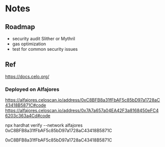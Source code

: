 # Notes

## Roadmap
- security audit Slither or Mythril
- gas optimization
- test for common security issues

## Ref
https://docs.celo.org/

### Deployed on Alfajores

https://alfajores.celoscan.io/address/0xC8BFB8a31fFbAF5c85bD97a1728aC43418B5871C#code
https://alfajores.celoscan.io/address/0x7A7a657a04EA42F3a8168450eFC46203c363a4Cd#code

npx hardhat verify --network alfajores 0xC8BFB8a31fFbAF5c85bD97a1728aC43418B5871C


0xC8BFB8a31fFbAF5c85bD97a1728aC43418B5871C
